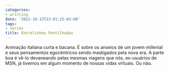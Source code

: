 ```yaml
---
categories:
- writting
date: '2022-10-13T23:01:25-03:00'
tags:
- series
title: Entrelinhas Pontilhadas
---
```


Animação italiana curta e bacana. É sobre os anseios de um jovem millenial e seus pensamentos egocêntricos sendo mastigados pela nova era. A parte boa é vê-lo devaneando pelas mesmas viagens que nós, ex-usuários de MSN, já tivemos em algum momento de nossas vidas virtuais. Ou não.